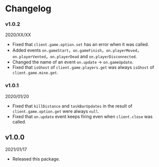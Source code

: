 # Changelog
### v1.0.2
2020/XX/XX
- Fixed that `client.game.option.set` has an error when it was called.
- Added events `on.gameStart`，`on.gameFinish`，`on.playerMoved`，`on.playerVented`，`on.playerDead` and `on.playerDisconnected`.
- Changed the name of an event `on.update` → `on.gameUpdate`.
- Fixed that `isGhost` of `client.game.players.get` was always `isGhost` of `client.game.mine.get`.

### v1.0.1
2020/01/20
- Fixed that `killDistance` and `taskBarUpdates` in the result of `client.game.option.get` were always `null`.
- Fixed that `on.update` event keeps firing even when `client.close` was called.

## v1.0.0
2021/01/17
- Released this package.
